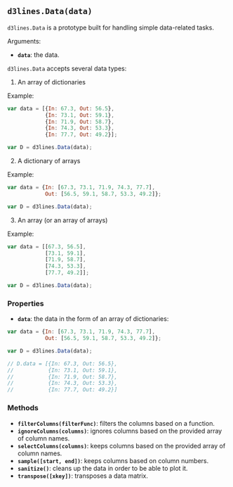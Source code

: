 ## <a name="Data"></a>`d3lines.Data(data)`

`d3lines.Data` is a prototype built for handling simple data-related tasks.

Arguments:

- **`data`**: the data.

`d3lines.Data` accepts several data types:

1. An array of dictionaries

Example:

```javascript
var data = [{In: 67.3, Out: 56.5},
            {In: 73.1, Out: 59.1},
            {In: 71.9, Out: 58.7},
            {In: 74.3, Out: 53.3},
            {In: 77.7, Out: 49.2}];

var D = d3lines.Data(data);
```

2. A dictionary of arrays

Example:

```js
var data = {In: [67.3, 73.1, 71.9, 74.3, 77.7],
            Out: [56.5, 59.1, 58.7, 53.3, 49.2]};

var D = d3lines.Data(data);
```

3. An array (or an array of arrays)

Example:

```js
var data = [[67.3, 56.5],
            [73.1, 59.1],
            [71.9, 58.7],
            [74.3, 53.3],
            [77.7, 49.2]];

var D = d3lines.Data(data);
```

### Properties

- **`data`**: the data in the form of an array of dictionaries:

```js
var data = {In: [67.3, 73.1, 71.9, 74.3, 77.7],
            Out: [56.5, 59.1, 58.7, 53.3, 49.2]};

var D = d3lines.Data(data);

// D.data = [{In: 67.3, Out: 56.5},
//           {In: 73.1, Out: 59.1},
//           {In: 71.9, Out: 58.7},
//           {In: 74.3, Out: 53.3},
//           {In: 77.7, Out: 49.2}]
```

### Methods

- **`filterColumns(filterFunc)`**: filters the columns based on a function.
- **`ignoreColumns(columns)`**: ignores columns based on the provided array of column names.
- **`selectColumns(columns)`**: keeps columns based on the provided array of column names.
- **`sample([start, end])`**: keeps columns based on column numbers.
- **`sanitize()`**: cleans up the data in order to be able to plot it.
- **`transpose([xkey])`**: transposes a data matrix.
